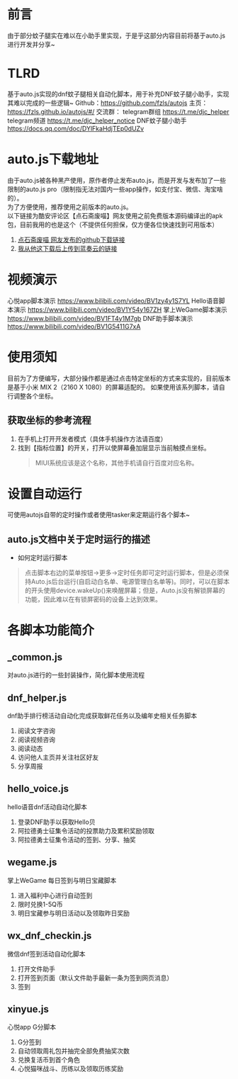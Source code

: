 # 前言
由于部分蚊子腿实在难以在小助手里实现，于是乎这部分内容目前将基于auto.js进行开发并分享~

# TLRD
基于auto.js实现的dnf蚊子腿相关自动化脚本，用于补充DNF蚊子腿小助手，实现其难以完成的一些逻辑~
Github：https://github.com/fzls/autojs
主页：https://fzls.github.io/autojs/#/
交流群：
    telegram群组       https://t.me/djc_helper
    telegram频道       https://t.me/djc_helper_notice
    DNF蚊子腿小助手     https://docs.qq.com/doc/DYlFkaHdjTEp0dUZv
# auto.js下载地址
由于auto.js被各种黑产使用，原作者停止发布auto.js，而是开发与发布加了一些限制的auto.js pro（限制指无法对国内一些app操作，如支付宝、微信、淘宝啥的）。<br>
为了方便使用，推荐使用之前版本的auto.js。<br>
以下链接为酷安评论区【点石斋废喵】网友使用之前免费版本源码编译出的apk包，目前我用的也是这个（不提供任何担保，仅方便各位快速找到可用版本）<br>
1. [点石斋废喵 网友发布的github下载链接](https://github.com/Ericwyn/Auto.js/releases)
2. [我从他这下载后上传到蓝奏云的链接](https://fzls.lanzouo.com/s/djc-helper)

# 视频演示
心悦app脚本演示         https://www.bilibili.com/video/BV1zy4y1S7YL
Hello语音脚本演示       https://www.bilibili.com/video/BV1Y54y167ZH
掌上WeGame脚本演示      https://www.bilibili.com/video/BV1FT4y1M7gb
DNF助手脚本演示         https://www.bilibili.com/video/BV1G5411G7xA

# 使用须知
目前为了方便编写，大部分操作都是通过点击特定坐标的方式来实现的，目前版本是基于小米 MIX 2（2160 X 1080）的屏幕适配的。
如果使用该系列脚本，请自行调整各个坐标。

## 获取坐标的参考流程
1. 在手机上打开开发者模式（具体手机操作方法请百度）
2. 找到【指标位置】的开关，打开以使屏幕叠加层显示当前触摸点坐标。
    > MIUI系统应该是这个名称，其他手机请自行百度对应名称。

# 设置自动运行
可使用autojs自带的定时操作或者使用tasker来定期运行各个脚本~

## auto.js文档中关于定时运行的描述
* 如何定时运行脚本
> 点击脚本右边的菜单按钮->更多->定时任务即可定时运行脚本，但是必须保持Auto.js后台运行(自启动白名单、电源管理白名单等)。同时，可以在脚本的开头使用device.wakeUp()来唤醒屏幕；但是，Auto.js没有解锁屏幕的功能，因此难以在有锁屏密码的设备上达到效果。


# 各脚本功能简介
## _common.js
对auto.js进行的一些封装操作，简化脚本使用流程

## dnf_helper.js
dnf助手排行榜活动自动化完成获取鲜花任务以及编年史相关任务脚本
1. 阅读文字咨询
2. 阅读视频咨询
3. 阅读动态
4. 访问他人主页并关注社区好友
5. 分享周报

## hello_voice.js
hello语音dnf活动自动化脚本
1. 登录DNF助手以获取Hello贝
2. 阿拉德勇士征集令活动的投票助力及累积奖励领取
3. 阿拉德勇士征集令活动的签到、分享、抽奖

## wegame.js
掌上WeGame 每日签到与明日宝藏脚本
1. 进入福利中心进行自动签到
2. 限时兑换1-5Q币
3. 明日宝藏参与明日活动以及领取昨日奖励

## wx_dnf_checkin.js
微信dnf签到活动自动化脚本
1. 打开文件助手
2. 打开签到页面（默认文件助手最新一条为签到网页消息）
3. 签到

## xinyue.js
心悦app G分脚本
1. G分签到
2. 自动领取周礼包并抽完全部免费抽奖次数
3. 兑换复活币到首个角色
4. 心悦猫咪战斗、历练以及领取历练奖励
